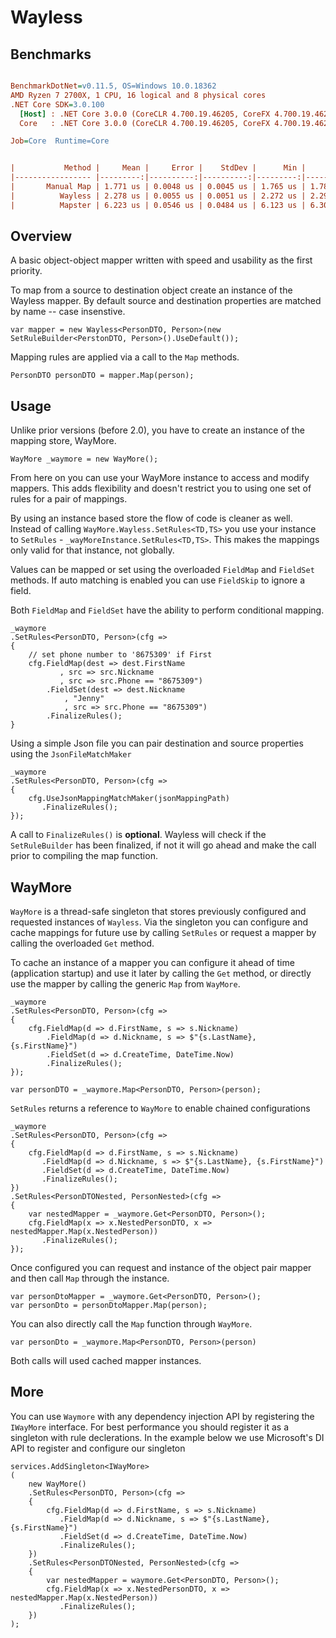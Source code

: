 # Wayless

## Benchmarks

``` ini

BenchmarkDotNet=v0.11.5, OS=Windows 10.0.18362
AMD Ryzen 7 2700X, 1 CPU, 16 logical and 8 physical cores
.NET Core SDK=3.0.100
  [Host] : .NET Core 3.0.0 (CoreCLR 4.700.19.46205, CoreFX 4.700.19.46214), 64bit RyuJIT
  Core   : .NET Core 3.0.0 (CoreCLR 4.700.19.46205, CoreFX 4.700.19.46214), 64bit RyuJIT

Job=Core  Runtime=Core  


|           Method |     Mean |     Error |    StdDev |      Min |      Max | Ratio | RatioSD |
|----------------- |---------:|----------:|----------:|---------:|---------:|------:|--------:|
|       Manual Map | 1.771 us | 0.0048 us | 0.0045 us | 1.765 us | 1.783 us |  1.00 |    0.00 |
|          Wayless | 2.278 us | 0.0055 us | 0.0051 us | 2.272 us | 2.290 us |  1.29 |    0.00 |
|          Mapster | 6.223 us | 0.0546 us | 0.0484 us | 6.123 us | 6.303 us |  3.51 |    0.03 |
```

## Overview

A basic object-object mapper written with speed and usability as the first priority.

To map from a source to destination object create an instance of the Wayless mapper.
By default source and destination properties are matched by name -- case insenstive. 

	var mapper = new Wayless<PersonDTO, Person>(new SetRuleBuilder<PerstonDTO, Person>().UseDefault());

Mapping rules are applied via a call to the `Map` methods.

	PersonDTO personDTO = mapper.Map(person);


## Usage
Unlike prior versions (before 2.0), you have to create an instance of the mapping store, WayMore.

	WayMore _waymore = new WayMore();

From here on you can use your WayMore instance to access and modify mappers. This adds flexibility and doesn't
restrict you to using one set of rules for a pair of mappings. 

By using an instance based store the flow of code is cleaner as well. Instead of calling `WayMore.Wayless.SetRules<TD,TS>` you use 
your instance to `SetRules` - `_wayMoreInstance.SetRules<TD,TS>`. This makes the mappings only valid for that instance, not globally.

Values can be mapped or set using the overloaded `FieldMap` and `FieldSet` methods. If auto matching is enabled 
you can use `FieldSkip` to ignore a field.  

Both `FieldMap` and `FieldSet` have the ability to perform conditional mapping.

	_waymore
	.SetRules<PersonDTO, Person>(cfg =>
	{
		// set phone number to '8675309' if First
		cfg.FieldMap(dest => dest.FirstName
			   , src => src.Nickname
			   , src => src.Phone == "8675309")
		    .FieldSet(dest => dest.Nickname
			    , "Jenny"
			    , src => src.Phone == "8675309")
		    .FinalizeRules(); 
	}

Using a simple Json file you can pair destination and source properties using the `JsonFileMatchMaker`

	_waymore
	.SetRules<PersonDTO, Person>(cfg =>
    {
        cfg.UseJsonMappingMatchMaker(jsonMappingPath)
	       .FinalizeRules(); 
    });

A call to `FinalizeRules()` is __optional__. Wayless will check if the `SetRuleBuilder` has been finalized, if not it will
go ahead and make the call prior to compiling the map function.

## WayMore

`WayMore` is a thread-safe singleton that stores previously configured and requested instances of `Wayless`.
Via the singleton you can configure and cache mappings for future use by calling `SetRules` or request a mapper by calling the
overloaded `Get` method.

To cache an instance of a mapper you can configure it ahead of time (application startup) and use it 
later by calling the `Get` method, or directly use the mapper by calling the generic `Map` from `WayMore`.

	_waymore
	.SetRules<PersonDTO, Person>(cfg =>
	{
		cfg.FieldMap(d => d.FirstName, s => s.Nickname)
		    .FieldMap(d => d.Nickname, s => $"{s.LastName}, {s.FirstName}")
		    .FieldSet(d => d.CreateTime, DateTime.Now)
		    .FinalizeRules(); 
	});

	var personDTO = _waymore.Map<PersonDTO, Person>(person);

`SetRules` returns a reference to `WayMore` to enable chained configurations 

	_waymore
	.SetRules<PersonDTO, Person>(cfg =>
	{
		cfg.FieldMap(d => d.FirstName, s => s.Nickname)
		   .FieldMap(d => d.Nickname, s => $"{s.LastName}, {s.FirstName}")
		   .FieldSet(d => d.CreateTime, DateTime.Now)
		   .FinalizeRules(); 
	})
	.SetRules<PersonDTONested, PersonNested>(cfg =>
	{
		var nestedMapper = _waymore.Get<PersonDTO, Person>();
		cfg.FieldMap(x => x.NestedPersonDTO, x => nestedMapper.Map(x.NestedPerson))
		   .FinalizeRules(); 
	});


Once configured you can request and instance of the object pair mapper and then call `Map` through the instance. 

	var personDtoMapper = _waymore.Get<PersonDTO, Person>();
	var personDto = personDtoMapper.Map(person);
	
You can also directly call the `Map` function through `WayMore`.  

	var personDto = _waymore.Map<PersonDTO, Person>(person)
	
Both calls will used cached mapper instances.

## More

You can use `Waymore` with any dependency injection API by registering the `IWayMore` interface. For best performance
you should register it as a singleton with rule declerations. In the example below we use Microsoft's DI API to 
register and configure our singleton 

	services.AddSingleton<IWayMore>
	(
		new WayMore()
		.SetRules<PersonDTO, Person>(cfg =>
		{
			cfg.FieldMap(d => d.FirstName, s => s.Nickname)
			   .FieldMap(d => d.Nickname, s => $"{s.LastName}, {s.FirstName}")
			   .FieldSet(d => d.CreateTime, DateTime.Now)
			   .FinalizeRules(); 
		})
		.SetRules<PersonDTONested, PersonNested>(cfg =>
		{
			var nestedMapper = waymore.Get<PersonDTO, Person>();
			cfg.FieldMap(x => x.NestedPersonDTO, x => nestedMapper.Map(x.NestedPerson))
			   .FinalizeRules(); 
		})
	);
